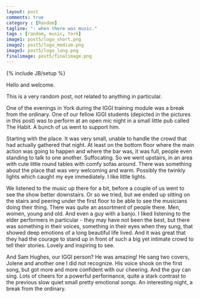 ```yaml
---
layout: post
comments: true
category : [Random]
tagline: ": when there was music."
tags : [random, music, York]
image1: post5/logo_short.png
image2: post5/logo_medium.png
image3: post5/logo_long.png
finalimage: post5/finalimage.png
---
```

{% include JB/setup %}

Hello and welcome. 

This is a very random post, not related to anything in particular. 

One of the evenings in York during the IGGI training module was a break from the ordinary. One of our fellow IGGI students (depicted in the pictures in this post) was to perform at an open mic night in a small little pub called The Habit. A bunch of us went to support him.

Starting with the place. It was very small, unable to handle the crowd that had actually gathered that night. At least on the bottom floor where the main action was going to happen and where the bar was, it was full, people even standing to talk to one another. Suffocating. So we went upstairs, in an area with cute little round tables with comfy sofas around. There was something about the place that was very welcoming and warm. Possibly the twinkly lights which caught my eye immediately. I like little lights.

We listened to the music up there for a bit, before a couple of us went to see the show better downstairs. Or so we tried, but we ended up sitting on the stairs and peering under the first floor to be able to see the musicians doing their thing. There was quite an assortment of people there. Men, women, young and old. And even a guy with a banjo. I liked listening to the elder performers in particular - they may have not been the best, but there was something in their voices, something in their eyes when they sung, that showed deep emotions of a long beautiful life lived. And it was great that they had the courage to stand up in front of such a big yet intimate crowd to tell their stories. Lovely and inspiring to see.

And Sam Hughes, our IGGI person? He was amazing! He sang two covers, Jolene and another one I did not recognize. His voice shook on the first song, but got more and more confident with our cheering. And the guy can sing. Lots of cheers for a powerful performance, quite a stark contrast to the previous slow quiet small pretty emotional songs. An interesting night, a break from the ordinary.